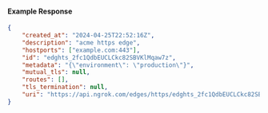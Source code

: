 <!-- Code generated for API Clients. DO NOT EDIT. -->

#### Example Response

```json
{
	"created_at": "2024-04-25T22:52:16Z",
	"description": "acme https edge",
	"hostports": ["example.com:443"],
	"id": "edghts_2fc1QdbEUCLCkc82SBVKlMqaw7z",
	"metadata": "{\"environment\": \"production\"}",
	"mutual_tls": null,
	"routes": [],
	"tls_termination": null,
	"uri": "https://api.ngrok.com/edges/https/edghts_2fc1QdbEUCLCkc82SBVKlMqaw7z"
}
```
